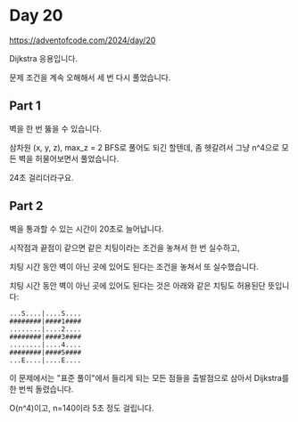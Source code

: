 # Day 20

https://adventofcode.com/2024/day/20

Dijkstra 응용입니다.

문제 조건을 계속 오해해서 세 번 다시 풀었습니다.

## Part 1

벽을 한 번 뚫을 수 있습니다.

삼차원 (x, y, z), max_z = 2 BFS로 풀어도 되긴 할텐데, 좀 헷갈려서 그냥 n^4으로 모든 벽을 허물어보면서 풀었습니다.

24초 걸리더라구요.

## Part 2

벽을 통과할 수 있는 시간이 20초로 늘어납니다.

시작점과 끝점이 같으면 같은 치팅이라는 조건을 놓쳐서 한 번 실수하고,

치팅 시간 동안 벽이 아닌 곳에 있어도 된다는 조건을 놓쳐서 또 실수했습니다.

치팅 시간 동안 벽이 아닌 곳에 있어도 된다는 것은 아래와 같은 치팅도 허용된단 뜻입니다:

```
...S....|....S....
########|####1####
........|....2....
########|####3####
........|....4....
########|####5####
...E....|....E....
```

이 문제에서는 "표준 풀이"에서 들리게 되는 모든 점들을 출발점으로 삼아서 Dijkstra를 한 번씩 돌렸습니다.

O(n^4)이고, n=140이라 5초 정도 걸립니다.
